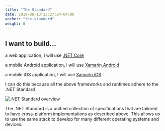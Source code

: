 ```yaml
---
title: "The Standard"
date: 2019-06-13T13:27:24-04:00
anchor: "the-standard"
weight: 0
---
```


## I want to build...

a web application, I will use [.NET Core](https://docs.microsoft.com/en-us/dotnet/core/)

a mobile Android application, I will use [Xamarin.Android](https://docs.microsoft.com/en-us/xamarin/android/index)

a mobile iOS application, I will use [Xamarin.iOS](https://docs.microsoft.com/en-us/xamarin/ios/index)

I can do this because all the above frameworks and runtimes adhere to the .NET Standard

![.NET Standard overview](/images/NET-standard.png)

The .NET Standard is a unified collection of specifications that are tailored to have cross-platform implementations as described above. This allows us to use the same stack to develop for many different operating systems and devices.
